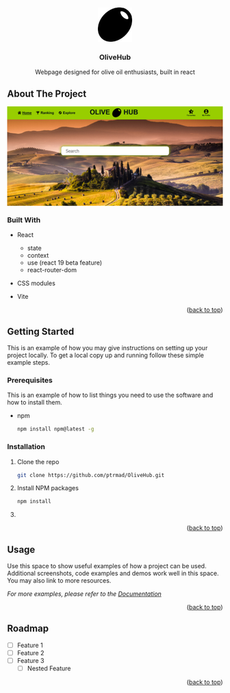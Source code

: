 <!-- PROJECT LOGO -->
<br />
<div align="center">
  <a href="https://github.com/ptrmad/OliveHub">
    <img src="images/olive.svg" alt="Logo" width="80" height="80">
  </a>

<h3 align="center">OliveHub</h3>

  <p align="center">
    Webpage designed for olive oil enthusiasts, built in react 
  </p>
</div>

## About The Project

<div>    <img align="center" src=".\images\screenshot.png" alt="Logo" width="800px" height="auto" />
</div>

### Built With

- React

  - state
  - context
  - use (react 19 beta feature)
  - react-router-dom

- CSS modules

- Vite

<p align="right">(<a href="#readme-top">back to top</a>)</p>

<!-- GETTING STARTED -->

## Getting Started

This is an example of how you may give instructions on setting up your project locally.
To get a local copy up and running follow these simple example steps.

### Prerequisites

This is an example of how to list things you need to use the software and how to install them.

- npm
  ```sh
  npm install npm@latest -g
  ```

### Installation

1. Clone the repo
   ```sh
   git clone https://github.com/ptrmad/OliveHub.git
   ```
2. Install NPM packages
   ```sh
   npm install
   ```
3.

<p align="right">(<a href="#readme-top">back to top</a>)</p>

## Usage

Use this space to show useful examples of how a project can be used. Additional screenshots, code examples and demos work well in this space. You may also link to more resources.

_For more examples, please refer to the [Documentation](https://example.com)_

<p align="right">(<a href="#readme-top">back to top</a>)</p>

## Roadmap

- [ ] Feature 1
- [ ] Feature 2
- [ ] Feature 3
  - [ ] Nested Feature

<p align="right">(<a href="#readme-top">back to top</a>)</p>
